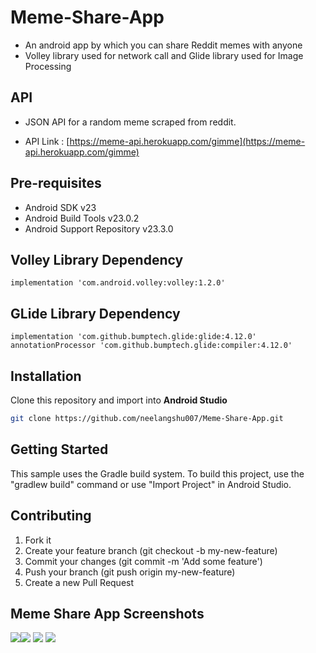 # Meme-Share-App
* An android app by which you can share Reddit memes with anyone
* Volley library used for network call and Glide library used for Image Processing

## API 
* JSON API for a random meme scraped from reddit.

* API Link : [https://meme-api.herokuapp.com/gimme](https://meme-api.herokuapp.com/gimme)

## Pre-requisites
- Android SDK v23
- Android Build Tools v23.0.2
- Android Support Repository v23.3.0


## Volley Library Dependency
```bas
implementation 'com.android.volley:volley:1.2.0'
```

## GLide Library Dependency
```bas
implementation 'com.github.bumptech.glide:glide:4.12.0'
annotationProcessor 'com.github.bumptech.glide:compiler:4.12.0'
```


## Installation
Clone this repository and import into **Android Studio**
```bash
git clone https://github.com/neelangshu007/Meme-Share-App.git
```

## Getting Started
This sample uses the Gradle build system. To build this project, use the
"gradlew build" command or use "Import Project" in Android Studio.


## Contributing
1. Fork it
2. Create your feature branch (git checkout -b my-new-feature)
3. Commit your changes (git commit -m 'Add some feature')
4. Push your branch (git push origin my-new-feature)
5. Create a new Pull Request


## Meme Share App Screenshots
![](screenshots/ss1.jpeg)![](screenshots/ss2.jpeg)
![](screenshots/ss3.jpeg)
![](screenshots/ss4.jpeg)

